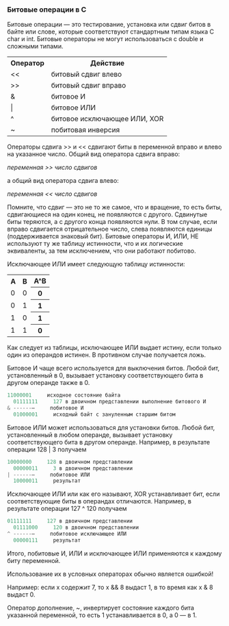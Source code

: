 ### Битовые операции в С ###

Битовые операции — это тестирование, установка или сдвиг битов в байте или слове, которые соответствуют стандартным типам языка 
С char и int. Битовые операторы не могут использоваться с double и сложными типами.
<table>
    <tr>
        <th>Оператор</th>
        <th>Действие</th>
    </tr>
    <tr>
        <td><<</td>
        <td>битовый сдвиг влево</td>
    </tr>
    <tr>
        <td>>></td>
        <td>битовый сдвиг вправо</td>
    </tr>
    <tr>
        <td>&</td>
        <td>битовое И</td>
    </tr>
    <tr>
        <td>|</td>
        <td>битовое ИЛИ</td>
    </tr>
    <tr>
        <td>^</td>
        <td>битовое исключающее ИЛИ, XOR</td>
    </tr>
    <tr>
        <td>~</td>
        <td>побитовая инверсия</td>
    </tr>
</table>

Операторы сдвига >> и << сдвигают биты в переменной вправо и влево на указанное число. Общий вид оператора сдвига вправо:

*переменная >> число сдвигов*

а общий вид оператора сдвига влево:

*переменная << число сдвигов*

Помните, что сдвиг — это не то же самое, что и вращение, то есть биты, сдвигающиеся на один конец, не появляются с другого. 
Сдвинутые биты теряются, а с другого конца появляются нули. В том случае, если вправо сдвигается отрицательное число, слева 
появляются единицы (поддерживается знаковый бит).
Битовые операторы И, ИЛИ, НЕ используют ту же таблицу истинности, что и их логические эквиваленты, за тем исключением, что 
они работают побитово.

Исключающее ИЛИ имеет следующую таблицу истинности:
<table>
    <tr>
        <th>A</th>
        <th>B</th>
        <th>A^B</th>
    </tr>
    <tr>
        <td>0</td>
        <td>0</td>
        <th>0</th>
    </tr>
    <tr>
        <td>0</td>
        <td>1</td>
        <th>1</th>
    </tr>
    <tr>
        <td>1</td>
        <td>0</td>
        <th>1</th>
    </tr>
    <tr>
        <td>1</td>
        <td>1</td>
        <th>0</th>
    </tr>
</table>

Как следует из таблицы, исключающее ИЛИ выдает истину, если только один из операндов истинен. В противном случае получается 
ложь.

Битовое И чаще всего используется для выключения битов. Любой бит, установленный в 0, вызывает установку соответствующего 
бита в другом операнде также в 0.
```c
11000001     исходное состояние байта
  01111111     127 в двоичном представлении выполнение битового И
& ------—     побитовое И
  01000001     исходный байт с зануленным старшим битом
```
Битовое ИЛИ может использоваться для установки битов. Любой бит, установленный в любом операнде, вызывает установку 
соответствующего бита в другом операнде. Например, в результате операции 128 | 3 получаем
```c
10000000     128 в двоичном представлении
  00000011     3 в двоичном представлении
| ------—     побитовое ИЛИ
  10000011     результат
```
Исключающее ИЛИ или как его называют, XOR устанавливает бит, если соответствующие биты в операндах отличаются. Например, 
в результате операции 127 ^ 120 получаем
```c
01111111     127 в двоичном представлении
  01111000     120 в двоичном представлении
^ ------—     побитовое исключающее ИЛИ
  00000111     результат
```
Итого, побитовые И, ИЛИ и исключающее ИЛИ применяются к каждому биту переменной.

Использование их в условных операторах обычно является ошибкой!

Например: если х содержит 7, то х && 8 выдаст 1, в то время как х & 8 выдаст 0.

Оператор дополнение, ~, инвертирует состояние каждого бита указанной переменной, то есть 1 устанавливается в 0, а 0 — в 1.
